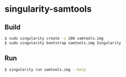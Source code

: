 # singularity-samtools

## Build

```bash
$ sudo singularity create -s 200 samtools.img
$ sudo singularity bootstrap samtools.img Singularity
```

## Run

```bash
$ singularity run samtools.img --help
```


